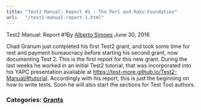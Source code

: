 ```yaml
---
title: "Test2 Manual: Report #1 - The Perl and Raku Foundation"
url:   "/test2-manual-report-1.html"
---
```

Test2 Manual: Report #1By
[Alberto Simoes](http://blogs.perl.org/users/alberto_simoes/)
June 30, 2016

Chad Granum just completed his first Test2 grant, and
took some time for rest and payment bureaucracy before
starting his second grant, now documenting Test 2.
This
is the first report for this new grant. During the last
weeks he worked in an initial Test2 tutorial, that was
incorporated into his YAPC presentation available at
https://test-more.github.io/Test2-Manual/#tutorial.
Accordingly with his report, this is just the beginning on
how to write tests. Soon he will also start the sections
for Test Tool authors.

### Categories: [Grants](grants.html)